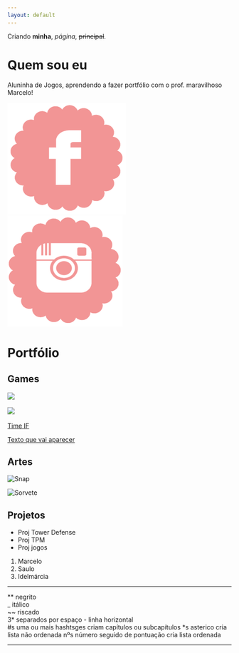 ```yaml
---
layout: default
---
```


Criando **minha**, _página_, ~~principal~~.

# Quem sou eu 

Aluninha de Jogos, aprendendo a fazer portfólio com o prof. maravilhoso Marcelo!

[![](face.png)](https://www.facebook.com/islanne.monteiro)
[![](insta.png)](https://www.instagram.com/islannemont/)
# Portfólio

## Games

[![](Cacique.png)](https://maalu.github.io/Cacique/)

[![](SkyOrHell.png)](https://maalu.github.io/JogoSkyOrHelll/)

[Time IF](https://ortegagamer.github.io/GAMES/TimeIF/)

[Texto que vai aparecer](link)

## Artes

![Snap](https://i.pinimg.com/originals/83/13/af/8313afd5cfeb799e37cb5c5c7e58c516.png)

![Sorvete](https://i.pinimg.com/736x/c6/cc/34/c6cc3499b42a7019598df83478cf3822.jpg)

## Projetos

* Proj Tower Defense
* Proj TPM
* Proj jogos

1. Marcelo
2. Saulo
3. Idelmárcia
* * *

** negrito  
_ itálico  
~~ riscado  
3* separados por espaço - linha horizontal  
#s uma ou mais hashtsges criam capítulos ou subcapítulos
*s asterico cria lista não ordenada
nºs número seguido de pontuação cria lista ordenada

* * *
